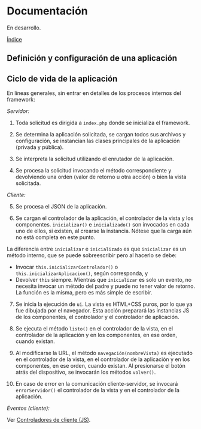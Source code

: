 # Documentación

En desarrollo.

[Índice](indice.md)

## Definición y configuración de una aplicación

## Ciclo de vida de la aplicación

En líneas generales, sin entrar en detalles de los procesos internos del framework:

*Servidor:*

1. Toda solicitud es dirigida a `index.php` donde se inicializa el framework.

2. Se determina la aplicación solicitada, se cargan todos sus archivos y configuración, se instancian las clases principales de la aplicación (privada y pública).

3. Se interpreta la solicitud utilizando el enrutador de la aplicación.

4. Se procesa la solicitud invocando el método correspondiente y devolviendo una orden (valor de retorno u otra acción) o bien la vista solicitada.

*Cliente:*

5. Se procesa el JSON de la aplicación.

6. Se cargan el controlador de la aplicación, el controlador de la vista y los componentes. `inicializar()` e `inicializado()` son invocados en cada uno de ellos, si existen, al crearse la instancia. Nótese que la carga aún no está completa en este punto.

La diferencia entre `inicializar` e `inicializado` es que `inicializar` es un método interno, que se puede sobreescribir pero al hacerlo se debe:
- Invocar `this.inicializarControlador()` o `this.inicializarAplicacion()`, según corresponda, y
- Devolver `this` siempre.
Mientras que `inicializar` es solo un evento, no necesita invocar un método del padre y puede no tener valor de retorno. La función es la misma, pero es más simple de escribir.

7. Se inicia la ejecución de `ui`. La vista es HTML+CSS puros, por lo que ya fue dibujada por el navegador. Esta acción preparará las instancias JS de los componentes, el controlador y el controlador de aplicación.

8. Se ejecuta el método `listo()` en el controlador de la vista, en el controlador de la aplicación y en los componentes, en ese orden, cuando existan.

9. Al modificarse la URL, el método `navegación(nombreVista)` es ejecutado en el controlador de la vista, en el controlador de la aplicación y en los componentes, en ese orden, cuando existan. Al presionarse el botón atrás del dispositivo, se invocarán los métodos `volver()`.

10. En caso de error en la comunicación cliente-servidor, se invocará `errorServidor()` el controlador de la vista y en el controlador de la aplicación.

*Eventos (cliente):*

Ver [Controladores de cliente (JS)](cliente-js.md).